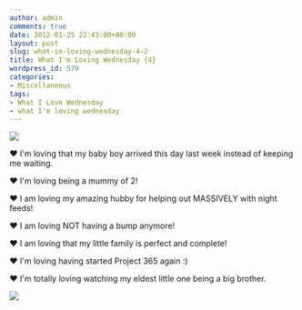 ```yaml
---
author: admin
comments: true
date: 2012-01-25 22:43:00+00:00
layout: post
slug: what-im-loving-wednesday-4-2
title: What I'm Loving Wednesday {4}
wordpress_id: 579
categories:
- Miscellaneous
tags:
- What I Love Wednesday
- what I'm loving wednesday
---
```


[![](http://4.bp.blogspot.com/-g2Cuev_J1yk/Tu1bs4yZvHI/AAAAAAAAEOA/2MvYeAfLFuc/s200/WILW.jpg)](http://littledaisymay.blogspot.com/)

  


❤  I'm loving that my baby boy arrived this day last week instead of keeping me waiting.  
  
❤  I'm loving being a mummy of 2!  
  
❤  I am loving my amazing hubby for helping out MASSIVELY with night feeds!  
  
❤  I am loving NOT having a bump anymore!  
  
❤  I am loving that my little family is perfect and complete!  
  
❤  I'm loving having started Project 365 again :)  
  
❤  I'm totally loving watching my eldest little one being a big brother.

![](https://blogger.googleusercontent.com/tracker/251139911615938991-1181118453905567662?l=www.outmumbered.com)
